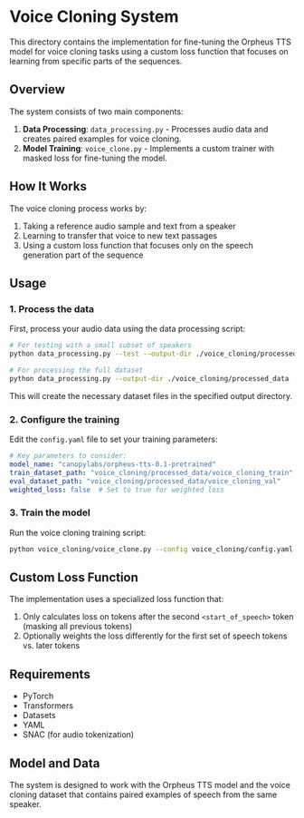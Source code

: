 # Voice Cloning System

This directory contains the implementation for fine-tuning the Orpheus TTS model for voice cloning tasks using a custom loss function that focuses on learning from specific parts of the sequences.

## Overview

The system consists of two main components:

1. **Data Processing**: `data_processing.py` - Processes audio data and creates paired examples for voice cloning.
2. **Model Training**: `voice_clone.py` - Implements a custom trainer with masked loss for fine-tuning the model.

## How It Works

The voice cloning process works by:

1. Taking a reference audio sample and text from a speaker
2. Learning to transfer that voice to new text passages
3. Using a custom loss function that focuses only on the speech generation part of the sequence

## Usage

### 1. Process the data

First, process your audio data using the data processing script:

```bash
# For testing with a small subset of speakers
python data_processing.py --test --output-dir ./voice_cloning/processed_data

# For processing the full dataset
python data_processing.py --output-dir ./voice_cloning/processed_data
```

This will create the necessary dataset files in the specified output directory.

### 2. Configure the training

Edit the `config.yaml` file to set your training parameters:

```yaml
# Key parameters to consider:
model_name: "canopylabs/orpheus-tts-0.1-pretrained"
train_dataset_path: "voice_cloning/processed_data/voice_cloning_train"
eval_dataset_path: "voice_cloning/processed_data/voice_cloning_val"
weighted_loss: false  # Set to true for weighted loss
```

### 3. Train the model

Run the voice cloning training script:

```bash
python voice_cloning/voice_clone.py --config voice_cloning/config.yaml
```

## Custom Loss Function

The implementation uses a specialized loss function that:

1. Only calculates loss on tokens after the second `<start_of_speech>` token (masking all previous tokens)
2. Optionally weights the loss differently for the first set of speech tokens vs. later tokens

## Requirements

- PyTorch
- Transformers
- Datasets
- YAML
- SNAC (for audio tokenization)

## Model and Data

The system is designed to work with the Orpheus TTS model and the voice cloning dataset that contains paired examples of speech from the same speaker. 
